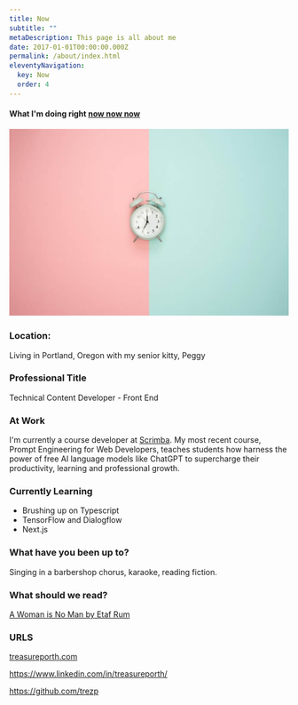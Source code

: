 ```yaml
---
title: Now
subtitle: ""
metaDescription: This page is all about me
date: 2017-01-01T00:00:00.000Z
permalink: /about/index.html
eleventyNavigation:
  key: Now
  order: 4
---
```

#### What I'm doing right [now now now](https://nownownow.com/about)


<img src="/static/img/clock.jpg" alt="Clock on a half green, half pink background">

### Location:

Living in Portland, Oregon with my senior kitty, Peggy 

### Professional Title

Technical Content Developer - Front End

### At Work

I'm currently a course developer at [Scrimba](https://scrimba.com/). My most recent course, Prompt Engineering for Web Developers, teaches students how harness the power of free AI language models like ChatGPT to supercharge their productivity, learning and professional growth. 

### Currently Learning
* Brushing up on Typescript
* TensorFlow and Dialogflow  
* Next.js  

### What have you been up to?

Singing in a barbershop chorus, karaoke, reading fiction.   

### What should we read?

[A Woman is No Man by Etaf Rum](https://www.goodreads.com/book/show/34313931-a-woman-is-no-man)

### URLS

[treasureporth.com](treasureporth.com)

<https://www.linkedin.com/in/treasureporth/>

<https://github.com/trezp>